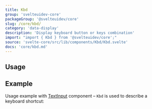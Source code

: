 ```yaml
---
title: Kbd
group: 'svelteuidev-core'
packageGroup: '@svelteuidev/core'
slug: /core/kbd/
category: 'data-display'
description: 'Display keyboard button or keys combination'
import: "import { Kbd } from '@svelteuidev/core';"
source: 'svelte-core/src/lib/components/Kbd/Kbd.svelte'
docs: 'core/kbd.md'
---
```


<script>
    import { Demo, KbdDemos } from '@svelteuidev/demos';
    import { Heading } from 'components';
</script>

<Heading />

## Usage

<Demo demo={KbdDemos.usage} />

## Example

Usage example with [TextInput](core/text-input) component – `Kbd` is used to describe a keyboard shortcut:

<Demo demo={KbdDemos.example} />

